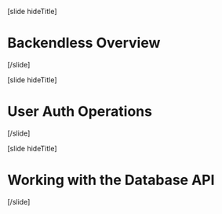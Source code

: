 [slide hideTitle]

# Backendless Overview

[/slide]

[slide hideTitle]

# User Auth Operations

[/slide]

[slide hideTitle]

# Working with the Database API

[/slide]